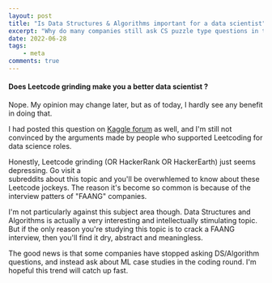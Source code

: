 ```yaml
---
layout: post
title: "Is Data Structures & Algorithms important for a data scientist"
excerpt: "Why do many companies still ask CS puzzle type questions in their coding round for DS roles"
date: 2022-06-28
tags:
    - meta
comments: true
---
```


#### Does Leetcode grinding make you a better data scientist ?

Nope. 
My opinion may change later, but as of today, I hardly see any benefit in doing that.

I had posted this question on [Kaggle forum](https://www.kaggle.com/questions-and-answers/225859) as well, and I'm still not convinced by the arguments made by people who supported Leetcoding for data science roles.

Honestly, Leetcode grinding (OR HackerRank OR HackerEarth) just seems depressing. Go visit a  
subreddits about this topic and you'll be overwhlemed to know about these Leetcode jockeys. The reason it's become so common is because of the interview patters of "FAANG" companies.

I'm not particularly against this subject area though. Data Structures and Algorithms is actually a very interesting and intellectually stimulating topic. But if the only reason you're studying this topic is to crack a FAANG interview, then you'll find it dry, abstract and meaningless.

The good news is that some companies have stopped asking DS/Algorithm questions, and instead ask about ML case studies in the coding round. I'm hopeful this trend will catch up fast.



